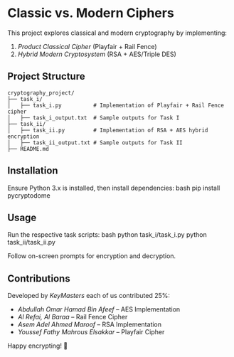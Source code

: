 # Classic vs. Modern Ciphers

This project explores classical and modern cryptography by implementing:

1. *Product Classical Cipher* (Playfair + Rail Fence)
2. *Hybrid Modern Cryptosystem* (RSA + AES/Triple DES)

## Project Structure
```
cryptography_project/
├── task_i/
│   ├── task_i.py          # Implementation of Playfair + Rail Fence cipher
│   ├── task_i_output.txt  # Sample outputs for Task I
├── task_ii/
│   ├── task_ii.py         # Implementation of RSA + AES hybrid encryption
│   ├── task_ii_output.txt # Sample outputs for Task II
├── README.md
```

## Installation
Ensure Python 3.x is installed, then install dependencies:
bash
pip install pycryptodome


## Usage
Run the respective task scripts:
bash
python task_i/task_i.py
python task_ii/task_ii.py

Follow on-screen prompts for encryption and decryption.

## Contributions
Developed by *KeyMasters* each of us contributed 25%:
- *Abdullah Omar Hamad Bin Afeef* – AES Implementation
- *Al Refai, Al Baraa* – Rail Fence Cipher
- *Asem Adel Ahmed Maroof* – RSA Implementation
- *Youssef Fathy Mahrous Elsakkar* – Playfair Cipher

Happy encrypting! 🚀
